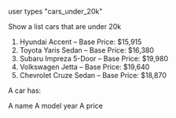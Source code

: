 user types "cars_under_20k"

Show a list cars that are under 20k

1. Hyundai Accent – Base Price: $15,915
2. Toyota Yaris Sedan – Base Price: $16,380
3. Subaru Impreza 5-Door – Base Price: $19,980
4. Volkswagen Jetta – Base Price: $19,640
5. Chevrolet Cruze Sedan – Base Price: $18,870

A car has:

A name
A model year
A price